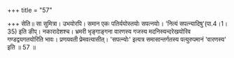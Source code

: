 +++
title = "57"

+++
सेति॥ सा सुमित्रा। उभयोरपि। समान एकः पतिर्ययोस्तयोः सपत्नयोः। 'नित्यं सपत्न्यादिषु'(पा.4।1।35) इति ङीप्। नकारादेशश्च। भ्रमरी भृङ्गाङ्गना वारणस्य गजस्य मदनिस्यन्दरेखयोरिव गण्डद्वयगतयोरिति भावः। प्रणयवती प्रेमवत्यासीत्। 'सपत्न्योः' इत्यत्र समासान्तर्गतस्य पत्युरुपमानं 'वारणस्य' इति ॥ 57 ॥